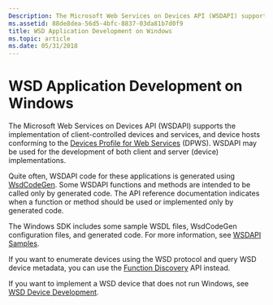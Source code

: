 ```yaml
---
Description: The Microsoft Web Services on Devices API (WSDAPI) supports the implementation of client-controlled devices and services, and device hosts conforming to the Devices Profile for Web Services (DPWS).
ms.assetid: 88de8dea-56d5-4bfc-8837-03da81b7d0f9
title: WSD Application Development on Windows
ms.topic: article
ms.date: 05/31/2018
---
```


# WSD Application Development on Windows

The Microsoft Web Services on Devices API (WSDAPI) supports the implementation of client-controlled devices and services, and device hosts conforming to the [Devices Profile for Web Services](https://go.microsoft.com/fwlink/p/?linkid=59069) (DPWS). WSDAPI may be used for the development of both client and server (device) implementations.

Quite often, WSDAPI code for these applications is generated using [WsdCodeGen](web-services-for-devices-code-generator.md). Some WSDAPI functions and methods are intended to be called only by generated code. The API reference documentation indicates when a function or method should be used or implemented only by generated code.

The Windows SDK includes some sample WSDL files, WsdCodeGen configuration files, and generated code. For more information, see [WSDAPI Samples](wsdapi-samples.md).

If you want to enumerate devices using the WSD protocol and query WSD device metadata, you can use the [Function Discovery](https://docs.microsoft.com/previous-versions/windows/desktop/fundisc/fd-portal) API instead.

If you want to implement a WSD device that does not run Windows, see [WSD Device Development](wsd-device-development.md).
